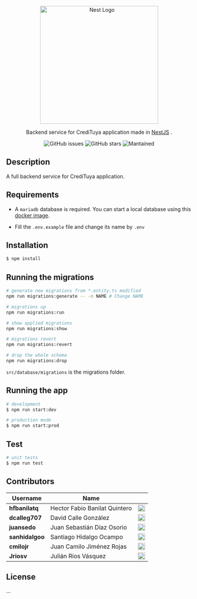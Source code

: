 <p align="center">
  <a href="http://nestjs.com/" target="blank"><img src="https://nestjs.com/img/logo_text.svg" width="320" alt="Nest Logo" /></a>
</p>

  <p align="center">Backend service for CrediTuya application made in <a href="https://nestjs.com/" target="_blank">NestJS</a> .</p>
    <p align="center">
<img src="https://img.shields.io/github/issues/juansedo/tuya-credit-be?style=flat-square" alt="GitHub issues" />
<img src="https://img.shields.io/github/stars/juansedo/tuya-credit-be?style=flat-square" alt="GitHub stars" />
<img src="https://img.shields.io/badge/Maintained%3F-yes-green.svg?style=flat-square" alt="Mantained" />
</p>

## Description

A full backend service for CrediTuya application.

## Requirements

- A `mariadb` database is required. You can start a local database using this [docker image](https://hub.docker.com/_/mariadb).

- Fill the `.env.example` file and change its name by `.env`

## Installation

```bash
$ npm install
```

## Running the migrations

```bash
# generate new migrations from *.entity.ts modified
npm run migrations:generate -- -n NAME # Change NAME

# migrations up
npm run migrations:run

# show applied migrations
npm run migrations:show

# migrations revert
npm run migrations:revert

# drop the whole schema
npm run migrations:drop
```

`src/database/migrations` is the migrations folder.

## Running the app

```bash
# development
$ npm run start:dev

# production mode
$ npm run start:prod
```

## Test

```bash
# unit tests
$ npm run test
```

## Contributors

|Username|Name||
|------|-------|-----|
|**hfbanilatq**|Hector Fabio Banilat Quintero|<a href="https://github.com/hfbanilatq"><img src="https://image.flaticon.com/icons/png/512/25/25231.png" width=20></a>|
|**dcalleg707**|David Calle González|<a href="https://github.com/dcalleg707"><img src="https://image.flaticon.com/icons/png/512/25/25231.png" width=20></a>|
|**juansedo**|Juan Sebastián Díaz Osorio|<a href="https://github.com/juansedo"><img src="https://image.flaticon.com/icons/png/512/25/25231.png" width=20></a>|
|**sanhidalgoo**|Santiago Hidalgo Ocampo|<a href="https://github.com/sanhidalgoo"><img src="https://image.flaticon.com/icons/png/512/25/25231.png" width=20></a>|
|**cmilojr**|Juan Camilo Jiménez Rojas|<a href="https://github.com/cmilojr"><img src="https://image.flaticon.com/icons/png/512/25/25231.png" width=20></a>|
|**Jriosv**|Julián Ríos Vásquez|<a href="https://github.com/jriosv"><img src="https://image.flaticon.com/icons/png/512/25/25231.png" width=20></a>|


## License

...